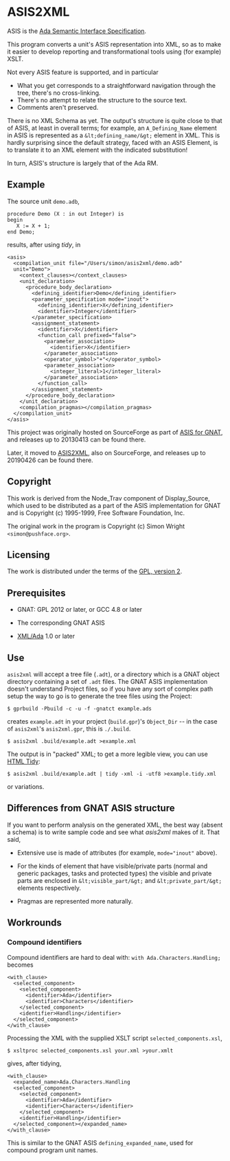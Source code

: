 # ASIS2XML #

ASIS is the
[Ada Semantic Interface Specification](http://www.acm.org/sigada/WG/asiswg/).

This program converts a unit's ASIS representation into XML, so as to
make it easier to develop reporting and transformational tools using
(for example) XSLT.

Not every ASIS feature is supported, and in particular

  * What you get corresponds to a straightforward navigation through
    the tree, there's no cross-linking.
  * There's no attempt to relate the structure to the source text.
  * Comments aren't preserved.

There is no XML Schema as yet. The output's structure is quite close
to that of ASIS, at least in overall terms; for example, an
`A_Defining_Name` element in ASIS is represented as a
`&lt;defining_name/&gt;` element in XML. This is hardly surprising
since the default strategy, faced with an ASIS Element, is to
translate it to an XML element with the indicated substitution!

In turn, ASIS's structure is largely that of the Ada RM.

## Example ##

The source unit `demo.adb`,

    procedure Demo (X : in out Integer) is
    begin
       X := X + 1;
    end Demo;

results, after using _tidy_, in

    <asis>
      <compilation_unit file="/Users/simon/asis2xml/demo.adb"
      unit="Demo">
        <context_clauses></context_clauses>
        <unit_declaration>
          <procedure_body_declaration>
            <defining_identifier>Demo</defining_identifier>
            <parameter_specification mode="inout">
              <defining_identifier>X</defining_identifier>
              <identifier>Integer</identifier>
            </parameter_specification>
            <assignment_statement>
              <identifier>X</identifier>
              <function_call prefixed="false">
                <parameter_association>
                  <identifier>X</identifier>
                </parameter_association>
                <operator_symbol>"+"</operator_symbol>
                <parameter_association>
                  <integer_literal>1</integer_literal>
                </parameter_association>
              </function_call>
            </assignment_statement>
          </procedure_body_declaration>
        </unit_declaration>
        <compilation_pragmas></compilation_pragmas>
      </compilation_unit>
    </asis>

This project was originally hosted on SourceForge as part
of [ASIS for GNAT](https://sourceforge.net/projects/gnat-asis/), and
releases up to 20130413 can be found there.

Later, it moved
to [ASIS2XML](https://sourceforge.net/projects/asis2xml/), also on
SourceForge, and releases up to 20190426 can be found there.

## Copyright ##

This work is derived from the Node\_Trav component of Display\_Source,
which used to be distributed as a part of the ASIS implementation for
GNAT and is Copyright (c) 1995-1999, Free Software Foundation, Inc.

The original work in the program is Copyright (c) Simon Wright
`<simon@pushface.org>`.

## Licensing ##

The work is distributed under the terms of
the [GPL, version 2](http://www.gnu.org/copyleft/gpl.html).

## Prerequisites ##

* GNAT: GPL 2012 or later, or GCC 4.8 or later

* The corresponding GNAT ASIS

* [XML/Ada](https://github.com/AdaCore/xmlada) 1.0 or later

## Use ##

`asis2xml` will accept a tree file (`.adt`), or a directory which is a
GNAT object directory containing a set of `.adt` files. The GNAT ASIS
implementation doesn't understand Project files, so if you have any
sort of complex path setup the way to go is to generate the tree files
using the Project:

    $ gprbuild -Pbuild -c -u -f -gnatct example.ads

creates `example.adt` in your project (`build.gpr`)'s `Object_Dir` -- in the
case of `asis2xml`'s `asis2xml.gpr`, this is `./.build`.

    $ asis2xml .build/example.adt >example.xml

The output is in "packed" XML; to get a more legible view, you can
use [HTML Tidy](http://www.html-tidy.org):

    $ asis2xml .build/example.adt | tidy -xml -i -utf8 >example.tidy.xml

or variations.

## Differences from GNAT ASIS structure ##

If you want to perform analysis on the generated XML, the best way
(absent a schema) is to write sample code and see what _asis2xml_
makes of it. That said,

  * Extensive use is made of attributes (for example, `mode="inout"`
    above).

  * For the kinds of element that have visible/private parts (normal
    and generic packages, tasks and protected types) the visible and
    private parts are enclosed in `&lt;visible_part/&gt;` and
    `&lt;private_part/&gt;` elements respectively.

  * Pragmas are represented more naturally.

## Workrounds ##

### Compound identifiers ###

Compound identifiers are hard to deal with: `with
Ada.Characters.Handling;` becomes

    <with_clause>
      <selected_component>
        <selected_component>
          <identifier>Ada</identifier>
          <identifier>Characters</identifier>
        </selected_component>
        <identifier>Handling</identifier>
      </selected_component>
    </with_clause>

Processing the XML with the supplied XSLT script
`selected_components.xsl`,

    $ xsltproc selected_components.xsl your.xml >your.xmlt

gives, after tidying,

    <with_clause>
      <expanded_name>Ada.Characters.Handling
      <selected_component>
        <selected_component>
          <identifier>Ada</identifier>
          <identifier>Characters</identifier>
        </selected_component>
        <identifier>Handling</identifier>
      </selected_component></expanded_name>
    </with_clause>

This is similar to the GNAT ASIS `defining_expanded_name`, used for
compound program unit names.
